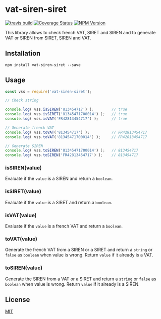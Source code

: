 # vat-siren-siret

[![travis build](https://img.shields.io/travis/jbdemonte/vat-siren-siret.svg)](https://travis-ci.org/jbdemonte/vat-siren-siret)
[![Coverage Status](https://coveralls.io/repos/github/jbdemonte/vat-siren-siret/badge.svg?branch=master)](https://coveralls.io/github/jbdemonte/vat-siren-siret?branch=master)
[![NPM Version](https://img.shields.io/npm/v/vat-siren-siret.svg)](https://www.npmjs.com/package/vat-siren-siret)

This library allows to check french VAT, SIRET and SIREN and to generate VAT or SIREN from SIRET, SIREN and VAT.

## Installation
```
npm install vat-siren-siret --save
```

## Usage
```js
const vss = require('vat-siren-siret');

// Check string

console.log( vss.isSIREN('813454717') );        // true
console.log( vss.isSIRET('81345471700014') );   // true
console.log( vss.isVAT('FR42813454717') );      // true

// Generate french VAT
console.log( vss.toVAT('813454717') );          // FR42813454717
console.log( vss.toVAT('81345471700014') );     // FR42813454717

// Generate SIREN
console.log( vss.toSIREN('81345471700014') );   // 813454717
console.log( vss.toSIREN('FR42813454717') );    // 813454717


```

### isSIREN(value)

Evaluate if the `value` is a SIREN and return a `boolean`.

### isSIRET(value)

Evaluate if the `value` is a SIRET and return a `boolean`.

### isVAT(value)

Evaluate if the `value` is a french VAT and return a `boolean`.

### toVAT(value)

Generate the french VAT from a SIREN or a SIRET and return a `string` or `false` as `boolean` when value is wrong.
Return `value` if it already is a VAT.

### toSIREN(value)

Generate the SIREN from a VAT or a SIRET and return a `string` or `false` as `boolean` when value is wrong.
Return `value` if it already is a SIREN.

## License
[MIT](https://opensource.org/licenses/MIT)
